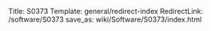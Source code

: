 Title: S0373
Template: general/redirect-index
RedirectLink: /software/S0373
save_as: wiki/Software/S0373/index.html